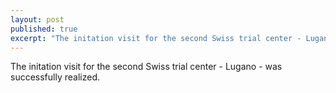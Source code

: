 ```yaml
---
layout: post
published: true
excerpt: "The initation visit for the second Swiss trial center - Lugano - was successfully realized"
---
```



The initation visit for the second Swiss trial center - Lugano - was successfully realized.
